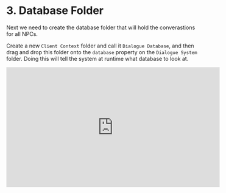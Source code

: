 # 3. Database Folder

Next we need to create the database folder that will hold the converastions for all NPCs.

Create a new `Client Context` folder and call it `Dialogue Database`, and then drag and drop this folder onto the `database` property on the `Dialogue System` folder.  Doing this will tell the system at runtime what database to look at.

<iframe width="560" height="315" src="https://www.youtube.com/embed/qkr6sqKtH4E" title="YouTube video player" frameborder="0" allow="accelerometer; autoplay; clipboard-write; encrypted-media; gyroscope; picture-in-picture" allowfullscreen></iframe>